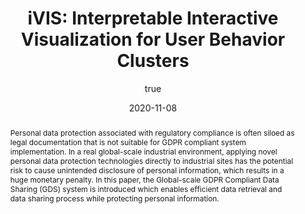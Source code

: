 ---
title: 'iVIS: Interpretable Interactive Visualization for User Behavior Clusters'
abstract: 'Personal data protection associated with regulatory compliance is often siloed as legal documentation that is not suitable for GDPR compliant system implementation. In a real global-scale industrial environment, applying novel personal data protection technologies directly to industrial sites has the potential risk to cause unintended disclosure of personal information, which results in a huge monetary penalty. In this paper, the Global-scale GDPR Compliant Data Sharing (GDS) system is introduced which enables efficient data retrieval and data sharing process while protecting personal information.'
publisher: 2020 International Conference on Electronics, Information, and Communication (ICEIC)
coverImage: '/assets/blog/dynamic-routing/cover.jpg'
date: '2020-11-08'
author:
  name: Yieun Kim, Yohan Bae, Junghyun Kim, and Yeonghun Nam
ogImage:
  url: '/assets/blog/dynamic-routing/cover.jpg'
url: https://link.springer.com/chapter/10.1007/978-3-030-60700-5_6
---